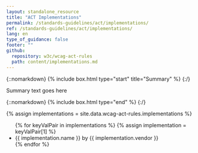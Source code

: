 ```yaml
---
layout: standalone_resource
title: "ACT Implementations"
permalink: /standards-guidelines/act/implementations/
ref: /standards-guidelines/act/implementations/
lang: en
type_of_guidance: false
footer: ""
github:
  repository: w3c/wcag-act-rules
  path: content/implementations.md
---
```


{::nomarkdown} {% include box.html type="start" title="Summary" %} {:/}

Summary text goes here

{::nomarkdown} {% include box.html type="end" %} {:/}

{% assign implementations = site.data.wcag-act-rules.implementations %}

<ul>
{% for keyValPair in implementations %}
  {% assign implementation = keyValPair[1] %}
  <li>{{ implementation.name }} by {{ implementation.vendor }}</li>
{% endfor %}
</ul>
